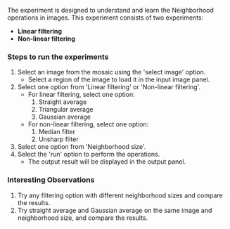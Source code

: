 The experiment is designed to understand and learn the Neighborhood operations in images. This experiment consists of two experiments:

- **Linear filtering**  
- **Non-linear filtering**  

### Steps to run the experiments

1. Select an image from the mosaic using the 'select image' option.  
   - Select a region of the image to load it in the input image panel.  
2. Select one option from 'Linear filtering' or 'Non-linear filtering'.  
   - For linear filtering, select one option:  
     1. Straight average  
     2. Triangular average  
     3. Gaussian average  
   - For non-linear filtering, select one option:  
     1. Median filter  
     2. Unsharp filter  
3. Select one option from 'Neighborhood size'.  
4. Select the 'run' option to perform the operations.  
   - The output result will be displayed in the output panel.  

### Interesting Observations

1. Try any filtering option with different neighborhood sizes and compare the results.  
2. Try straight average and Gaussian average on the same image and neighborhood size, and compare the results.  
